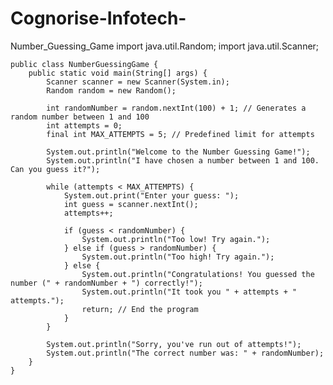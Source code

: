 # Cognorise-Infotech-
Number_Guessing_Game
import java.util.Random;
import java.util.Scanner;

	public class NumberGuessingGame {
	    public static void main(String[] args) {
	        Scanner scanner = new Scanner(System.in);
	        Random random = new Random();

	        int randomNumber = random.nextInt(100) + 1; // Generates a random number between 1 and 100
	        int attempts = 0;
	        final int MAX_ATTEMPTS = 5; // Predefined limit for attempts

	        System.out.println("Welcome to the Number Guessing Game!");
	        System.out.println("I have chosen a number between 1 and 100. Can you guess it?");

	        while (attempts < MAX_ATTEMPTS) {
	            System.out.print("Enter your guess: ");
	            int guess = scanner.nextInt();
	            attempts++;

	            if (guess < randomNumber) {
	                System.out.println("Too low! Try again.");
	            } else if (guess > randomNumber) {
	                System.out.println("Too high! Try again.");
	            } else {
	                System.out.println("Congratulations! You guessed the number (" + randomNumber + ") correctly!");
	                System.out.println("It took you " + attempts + " attempts.");
	                return; // End the program
	            }
	        }

	        System.out.println("Sorry, you've run out of attempts!");
	        System.out.println("The correct number was: " + randomNumber);
	    }
	}
	


